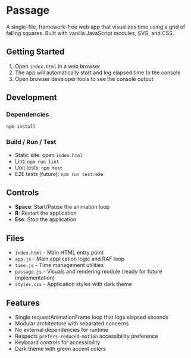 # Passage

A single-file, framework-free web app that visualizes time using a grid of falling squares. Built with vanilla JavaScript modules, SVG, and CSS.

## Getting Started

1. Open `index.html` in a web browser
2. The app will automatically start and log elapsed time to the console
3. Open browser developer tools to see the console output

## Development

### Dependencies
```bash
npm install
```

### Build / Run / Test
- Static site: open `index.html`
- Lint: `npm run lint`
- Unit tests: `npm test`
- E2E tests (future): `npm run test:e2e`

## Controls

- **Space**: Start/Pause the animation loop
- **R**: Restart the application
- **Esc**: Stop the application

## Files

- `index.html` - Main HTML entry point
- `app.js` - Main application logic and RAF loop
- `time.js` - Time management utilities
- `passage.js` - Visuals and rendering module (ready for future implementation)
- `styles.css` - Application styles with dark theme

## Features

- Single requestAnimationFrame loop that logs elapsed seconds
- Modular architecture with separated concerns
- No external dependencies for runtime
- Respects `prefers-reduced-motion` accessibility preference
- Keyboard controls for accessibility
- Dark theme with green accent colors
